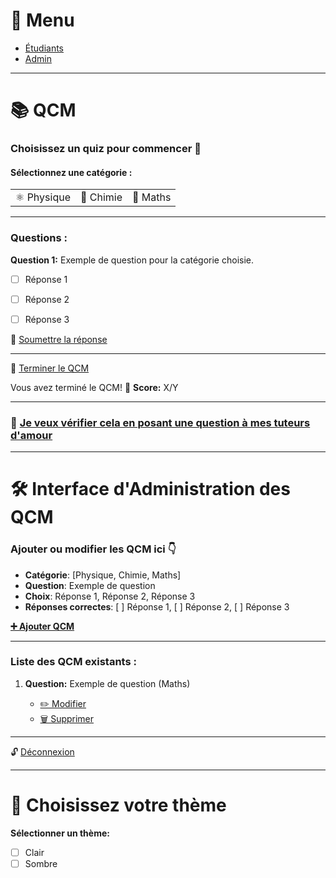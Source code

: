 # 🧭 Menu

- [Étudiants](#etudiants)
- [Admin](#admin)

---

# 📚 QCM

### Choisissez un quiz pour commencer 🚀

#### Sélectionnez une catégorie :

| | | |
|:--:|:--:|:--:|
| ⚛️ Physique | 🧪 Chimie | 📐 Maths |

---

### Questions :

**Question 1:** Exemple de question pour la catégorie choisie.

- [ ] Réponse 1
* [ ] Réponse 2
- [ ] Réponse 3

🚀 [Soumettre la réponse](#)

---

🎉 [Terminer le QCM](#)

Vous avez terminé le QCM! 🎯 **Score:** X/Y

---

### 💌 [Je veux vérifier cela en posant une question à mes tuteurs d'amour](https://www.instagram.com/les_glycerhums)

---

# 🛠️ Interface d'Administration des QCM

### Ajouter ou modifier les QCM ici 👇

- **Catégorie**: [Physique, Chimie, Maths]
- **Question**: Exemple de question
- **Choix**: Réponse 1, Réponse 2, Réponse 3
- **Réponses correctes**: [ ] Réponse 1, [ ] Réponse 2, [ ] Réponse 3

**[➕ Ajouter QCM](#)**

---

### Liste des QCM existants :

1. **Question:** Exemple de question (Maths)

    - [✏️ Modifier](#)
    - [🗑️ Supprimer](#)

---

🔓 [Déconnexion](#)

---

# 🎨 Choisissez votre thème

**Sélectionner un thème:**

- [ ] Clair
- [ ] Sombre
